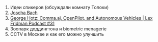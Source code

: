 1. Идеи спикеров (обсуждали комнату Толоки)
2. [Joscha Bach](http://bach.ai/)
3. [George Hotz: Comma.ai, OpenPilot, and Autonomous Vehicles | Lex Fridman Podcast #31](https://www.youtube.com/watch?v=iwcYp-XT7UI)
4. Зоопарк доддингтона и biometric menagerie
5. CCTV в Москве и как его можно улучшить